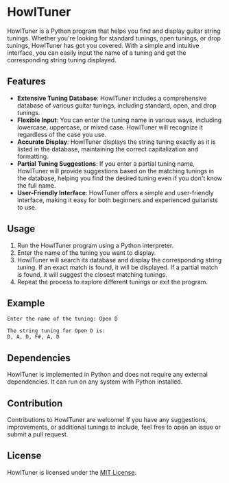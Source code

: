 # HowlTuner


HowlTuner is a Python program that helps you find and display guitar string tunings. Whether you're looking for standard tunings, open tunings, or drop tunings, HowlTuner has got you covered. With a simple and intuitive interface, you can easily input the name of a tuning and get the corresponding string tuning displayed.

## Features

- **Extensive Tuning Database**: HowlTuner includes a comprehensive database of various guitar tunings, including standard, open, and drop tunings.
- **Flexible Input**: You can enter the tuning name in various ways, including lowercase, uppercase, or mixed case. HowlTuner will recognize it regardless of the case you use.
- **Accurate Display**: HowlTuner displays the string tuning exactly as it is listed in the database, maintaining the correct capitalization and formatting.
- **Partial Tuning Suggestions**: If you enter a partial tuning name, HowlTuner will provide suggestions based on the matching tunings in the database, helping you find the desired tuning even if you don't know the full name.
- **User-Friendly Interface**: HowlTuner offers a simple and user-friendly interface, making it easy for both beginners and experienced guitarists to use.

## Usage

1. Run the HowlTuner program using a Python interpreter.
2. Enter the name of the tuning you want to display.
3. HowlTuner will search its database and display the corresponding string tuning. If an exact match is found, it will be displayed. If a partial match is found, it will suggest the closest matching tunings.
4. Repeat the process to explore different tunings or exit the program.

## Example

```
Enter the name of the tuning: Open D

The string tuning for Open D is:
D, A, D, F#, A, D
```

## Dependencies

HowlTuner is implemented in Python and does not require any external dependencies. It can run on any system with Python installed.

## Contribution

Contributions to HowlTuner are welcome! If you have any suggestions, improvements, or additional tunings to include, feel free to open an issue or submit a pull request.

## License

HowlTuner is licensed under the [MIT License](LICENSE).
